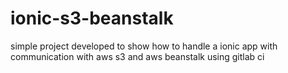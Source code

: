 # ionic-s3-beanstalk
simple project developed to show how to handle a ionic app with communication with aws s3 and aws beanstalk using gitlab ci
